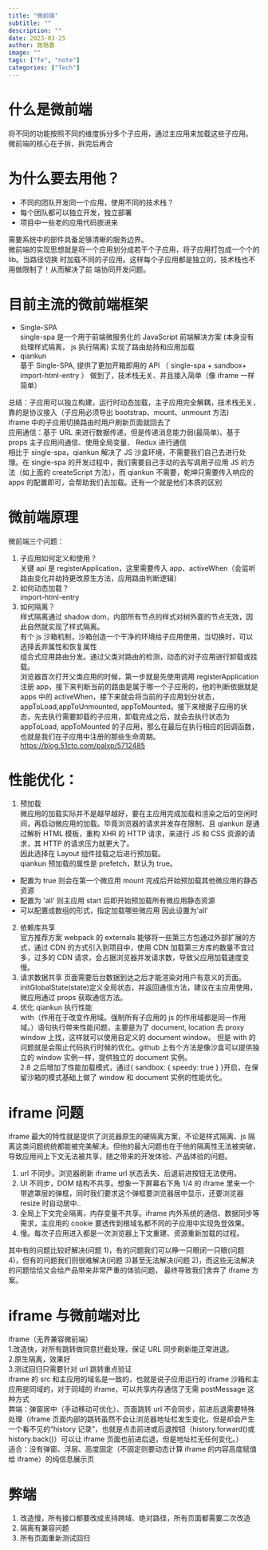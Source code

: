 ```yaml
---
title: "微前端"
subtitle: ""
description: ""
date: 2023-03-25
author: 施艳春
image: ""
tags: ["fe", "note"]
categories: ["Tech"]
---
```


# 什么是微前端

将不同的功能按照不同的维度拆分多个子应用，通过主应用来加载这些子应用。
微前端的核心在于拆，拆完后再合

# 为什么要去用他？

- 不同的团队开发同一个应用，使用不同的技术栈？
- 每个团队都可以独立开发，独立部署
- 项目中一些老的应用代码嵌进来

需要系统中的部件具备足够清晰的服务边界。  
微前端的实现思想就是将一个应用划分成若干个子应用，将子应用打包成一个个的 lib。当路径切换 时加载不同的子应用。这样每个子应用都是独立的，技术栈也不用做限制了！从而解决了前 端协同开发问题。

# 目前主流的微前端框架

- Single-SPA  
  single-spa 是一个用于前端微服务化的 JavaScript 前端解决方案 (本身没有处理样式隔离， js 执行隔离) 实现了路由劫持和应用加载
- qiankun  
  基于 Single-SPA, 提供了更加开箱即用的 API （ single-spa + sandbox+ import-html-entry ） 做到了，技术栈无关、并且接入简单（像 iframe 一样简单）

总结：子应用可以独立构建，运行时动态加载，主子应用完全解耦，技术栈无关，靠的是协议接入（子应用必须导出 bootstrap、mount、unmount 方法)  
iframe 中的子应用切换路由时用户刷新页面就回去了  
应用通信：基于 URL 来进行数据传递，但是传递消息能力弱(最简单)、基于 props 主子应用间通信、使用全局变量、 Redux 进行通信  
相比于 single-spa，qiankun 解决了 JS 沙盒环境，不需要我们自己去进行处理。在 single-spa 的开发过程中，我们需要自己手动的去写调用子应用 JS 的方法（如上面的 createScript 方法），而 qiankun 不需要，乾坤只需要传入响应的 apps 的配置即可，会帮助我们去加载。还有一个就是他们本质的区别

# 微前端原理

微前端三个问题：

1. 子应用如何定义和使用？  
   关键 api 是 registerApplication，这里需要传入 app、activeWhen（会监听路由变化并劫持更改原生方法，应用路由判断逻辑）
2. 如何动态加载？  
   import-html-entry
3. 如何隔离？  
   样式隔离通过 shadow dom，内部所有节点的样式对树外面的节点无效，因此自然就实现了样式隔离。  
   有个 js 沙箱机制，沙箱创造一个干净的环境给子应用使用，当切换时，可以选择丢弃属性和恢复属性  
    组合式应用路由分发。通过父类对路由的检测，动态的对子应用进行卸载或挂载。  
   浏览器首次打开父类应用的时候，第一步就是先使用调用 registerApplication 注册 app，接下来判断当前的路由是属于哪一个子应用的，他的判断依据就是 apps 中的 activeWhen，接下来就会将当前的子应用划分状态，appToLoad,appToUnmounted, appToMounted。接下来根据子应用的状态，先去执行需要卸载的子应用，卸载完成之后，就会去执行状态为 appToLoad, appToMounted 的子应用，那么在最后在执行相应的回调函数，也就是我们在子应用中注册的那些生命周期。
   https://blog.51cto.com/palxp/5712485

# 性能优化：

1. 预加载  
   微应用的加载实际并不是越早越好，要在主应用完成加载和渲染之后的空闲时间，再启动微应用的加载。毕竟浏览器的请求并发存在限制，且 qiankun 是通过解析 HTML 模板，重构 XHR 的 HTTP 请求，来进行 JS 和 CSS 资源的请求，其 HTTP 的请求压力就更大了。  
   因此选择在 Layout 组件挂载之后进行预加载。  
   qiankun 预加载的属性是 prefetch，默认为 true。

- 配置为 true 则会在第一个微应用 mount 完成后开始预加载其他微应用的静态资源
- 配置为 'all' 则主应用 start 后即开始预加载所有微应用静态资源
- 可以配置成数组的形式，指定加载哪些微应用
  因此设置为'all'

2. 依赖库共享  
   官方推荐方案 webpack 的 externals 能够将一些第三方包通过外部扩展的方式，通过 CDN 的方式引入到项目中，使用 CDN 加载第三方库的数量不宜过多，过多的 CDN 请求，会占据浏览器并发请求数，导致父应用加载速度变慢。
3. 请求数据共享
   页面需要后台数据到达之后才能渲染对用户有意义的页面。initGlobalState(state)定义全局状态，并返回通信方法，建议在主应用使用，微应用通过 props 获取通信方法。
4. 优化 qiankun 执行性能  
   with（作用在于改变作用域。强制所有子应用的 js 的作用域都是同一作用域。）语句执行带来性能问题，主要是为了 document, location 去 proxy window 上找，这样就可以使用自定义的 document window。 但是 with 的问题就是会阻止代码执行时候的优化。github 上有个方法是像沙盒可以提供独立的 window 实例一样，提供独立的 document 实例。  
   2.8 之后增加了性能加载模式，通过{ sandbox: { speedy: true } }开启，在保留沙箱的模式基础上做了 window 和 document 实例的性能优化。

# iframe 问题

iframe 最大的特性就是提供了浏览器原生的硬隔离方案，不论是样式隔离、js 隔离这类问题统统都能被完美解决。但他的最大问题也在于他的隔离性无法被突破，导致应用间上下文无法被共享，随之带来的开发体验、产品体验的问题。

1. url 不同步。浏览器刷新 iframe url 状态丢失、后退前进按钮无法使用。
2. UI 不同步，DOM 结构不共享。想象一下屏幕右下角 1/4 的 iframe 里来一个带遮罩层的弹框，同时我们要求这个弹框要浏览器居中显示，还要浏览器 resize 时自动居中..
3. 全局上下文完全隔离，内存变量不共享。iframe 内外系统的通信、数据同步等需求，主应用的 cookie 要透传到根域名都不同的子应用中实现免登效果。
4. 慢。每次子应用进入都是一次浏览器上下文重建、资源重新加载的过程。

其中有的问题比较好解决(问题 1)，有的问题我们可以睁一只眼闭一只眼(问题 4)，但有的问题我们则很难解决(问题 3)甚至无法解决(问题 2)，而这些无法解决的问题恰恰又会给产品带来非常严重的体验问题， 最终导致我们舍弃了 iframe 方案。

# iframe 与微前端对比

iframe（无界兼容微前端）  
1.改造快，对所有跳转做同意拦截处理，保证 URL 同步刷新能正常进退。  
2.原生隔离，效果好  
3.测试回归只需要针对 url 跳转重点验证  
iframe 的 src 和主应用的域名是一致的，也就是说子应用运行的 iframe 沙箱和主应用是同域的，对于同域的 iframe，可以共享内存通信了无需 postMessage 这种方式  
弊端：弹窗居中（手动移动可优化）、页面跳转 url 不会同步，前进后退需要特殊处理（iframe 页面内部的跳转虽然不会让浏览器地址栏发生变化，但是却会产生一个看不见的“history 记录”，也就是点击前进或后退按钮（history.forward()或 history.back()）可以让 iframe 页面也前进后退，但是地址栏无任何变化。）  
适合：没有弹窗、浮层、高度固定（不固定则要动态计算 iframe 的内容高度赋值给 iframe）的纯信息展示页

# 弊端

1. 改造慢，所有接口都要改成支持跨域、绝对路径，所有页面都需要二次改造
2. 隔离有兼容问题
3. 所有页面重新测试回归

